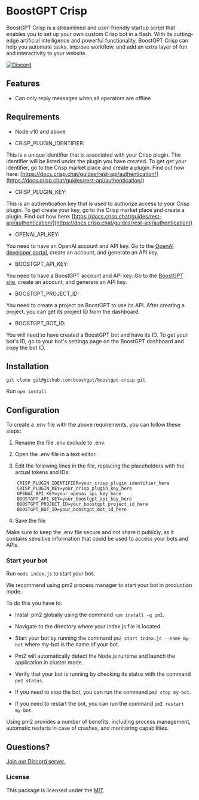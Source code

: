 # BoostGPT Crisp

BoostGPT Crisp is a streamlined and user-friendly startup script that enables you to set up your own custom Crisp bot in a flash. With its cutting-edge artificial intelligence and powerful functionality, BoostGPT Crisp can help you automate tasks, improve workflow, and add an extra layer of fun and interactivity to your website.

<a href="https://discord.gg/FPTmDNjA"><img src="https://img.shields.io/discord/1100801013121822770?color=%bbccff&label=Discord" alt="Discord"></a>


## Features

- Can only reply messages when all operators are offline


## Requirements

* Node v10 and above

* CRISP_PLUGIN_IDENTIFIER:

This is a unique identifier that is associated with your Crisp plugin. The identifier will be listed under the plugin you have created. To get get your identifier, go to the Crisp market place and create a plugin. Find out how here: [https://docs.crisp.chat/guides/rest-api/authentication/](https://docs.crisp.chat/guides/rest-api/authentication/)

* CRISP_PLUGIN_KEY:

This is an authentication key that is used to authorize access to your Crisp plugin. To get create your key, go to the Crisp market place and create a plugin. Find out how here: [https://docs.crisp.chat/guides/rest-api/authentication/](https://docs.crisp.chat/guides/rest-api/authentication/)


* OPENAI_API_KEY:

You need to have an OpenAI account and API key.
Go to the [OpenAI developer portal](https://platform.openai.com/), create an account, and generate an API key.

* BOOSTGPT_API_KEY:

You need to have a BoostGPT account and API key.
Go to the [BoostGPT site](https://boostgpt.co), create an account, and generate an API key.

* BOOSTGPT_PROJECT_ID:

You need to create a project on BoostGPT to use its API.
After creating a project, you can get its project ID from the dashboard.

* BOOSTGPT_BOT_ID:

You will need to have created a BoostGPT bot and have its ID.
To get your bot's ID, go to your bot's settings page on the BoostGPT dashboard and copy the bot ID.



## Installation

`git clone git@github.com:boostgpt/boostgpt-crisp.git`

Run `npm install`

## Configuration

To create a .env file with the above requirements, you can follow these steps:

1. Rename the file .env.exclude to .env.

2. Open the .env file in a text editor.

3. Edit the following lines in the file, replacing the placeholders with the actual tokens and IDs:

```
    CRISP_PLUGIN_IDENTIFIER=your_crisp_plugin_identifier_here
    CRISP_PLUGIN_KEY=your_crisp_plugin_key_here
    OPENAI_API_KEY=your_openai_api_key_here
    BOOSTGPT_API_KEY=your_boostgpt_api_key_here
    BOOSTGPT_PROJECT_ID=your_boostgpt_project_id_here
    BOOSTGPT_BOT_ID=your_boostgpt_bot_id_here
```

4. Save the file

Make sure to keep the .env file secure and not share it publicly, as it contains sensitive information that could be used to access your bots and APIs.


### Start your bot

Run `node index.js` to start your bot. 

We recommend using pm2 process manager to start your bot in production mode. 

To do this you have to:

- Install pm2 globally using the command `npm install -g pm2`.

- Navigate to the directory where your index.js file is located.

- Start your bot by running the command `pm2 start index.js --name my-bot` where my-bot is the name of your bot.

- Pm2 will automatically detect the Node.js runtime and launch the application in cluster mode.

- Verify that your bot is running by checking its status with the command `pm2 status`.

- If you need to stop the bot, you can run the command `pm2 stop my-bot`.

- If you need to restart the bot, you can run the command `pm2 restart my-bot`.

Using pm2 provides a number of benefits, including process management, automatic restarts in case of crashes, and monitoring capabilities.


## Questions?

[Join our Discord server.](https://discord.gg/KGhz5SnyXM)


### License

This package is licensed under the [MIT](https://github.com/boostgpt/boostgpt-crisp/blob/master/LICENSE).
